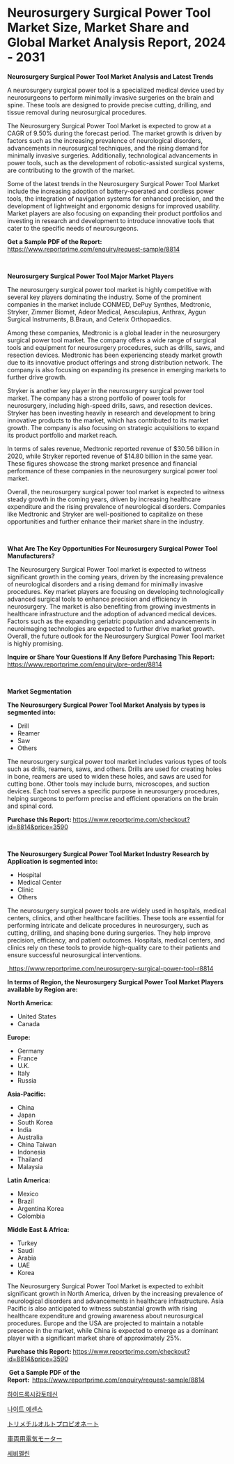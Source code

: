 <p><h1>Neurosurgery Surgical Power Tool Market Size, Market Share and Global Market Analysis Report, 2024 - 2031</h1></p><p><strong>Neurosurgery Surgical Power Tool Market Analysis and Latest Trends</strong></p>
<p><p>A neurosurgery surgical power tool is a specialized medical device used by neurosurgeons to perform minimally invasive surgeries on the brain and spine. These tools are designed to provide precise cutting, drilling, and tissue removal during neurosurgical procedures.</p><p>The Neurosurgery Surgical Power Tool Market is expected to grow at a CAGR of 9.50% during the forecast period. The market growth is driven by factors such as the increasing prevalence of neurological disorders, advancements in neurosurgical techniques, and the rising demand for minimally invasive surgeries. Additionally, technological advancements in power tools, such as the development of robotic-assisted surgical systems, are contributing to the growth of the market.</p><p>Some of the latest trends in the Neurosurgery Surgical Power Tool Market include the increasing adoption of battery-operated and cordless power tools, the integration of navigation systems for enhanced precision, and the development of lightweight and ergonomic designs for improved usability. Market players are also focusing on expanding their product portfolios and investing in research and development to introduce innovative tools that cater to the specific needs of neurosurgeons.</p></p>
<p><strong>Get a Sample PDF of the Report:&nbsp;</strong> <a href="https://www.reportprime.com/enquiry/request-sample/8814">https://www.reportprime.com/enquiry/request-sample/8814</a></p>
<p>&nbsp;</p>
<p><strong>Neurosurgery Surgical Power Tool Major Market Players</strong></p>
<p><p>The neurosurgery surgical power tool market is highly competitive with several key players dominating the industry. Some of the prominent companies in the market include CONMED, DePuy Synthes, Medtronic, Stryker, Zimmer Biomet, Adeor Medical, Aesculapius, Anthrax, Aygun Surgical Instruments, B.Braun, and Ceterix Orthopaedics.</p><p>Among these companies, Medtronic is a global leader in the neurosurgery surgical power tool market. The company offers a wide range of surgical tools and equipment for neurosurgery procedures, such as drills, saws, and resection devices. Medtronic has been experiencing steady market growth due to its innovative product offerings and strong distribution network. The company is also focusing on expanding its presence in emerging markets to further drive growth.</p><p>Stryker is another key player in the neurosurgery surgical power tool market. The company has a strong portfolio of power tools for neurosurgery, including high-speed drills, saws, and resection devices. Stryker has been investing heavily in research and development to bring innovative products to the market, which has contributed to its market growth. The company is also focusing on strategic acquisitions to expand its product portfolio and market reach.</p><p>In terms of sales revenue, Medtronic reported revenue of $30.56 billion in 2020, while Stryker reported revenue of $14.80 billion in the same year. These figures showcase the strong market presence and financial performance of these companies in the neurosurgery surgical power tool market.</p><p>Overall, the neurosurgery surgical power tool market is expected to witness steady growth in the coming years, driven by increasing healthcare expenditure and the rising prevalence of neurological disorders. Companies like Medtronic and Stryker are well-positioned to capitalize on these opportunities and further enhance their market share in the industry.</p></p>
<p>&nbsp;</p>
<p><strong>What Are The Key Opportunities For Neurosurgery Surgical Power Tool Manufacturers?</strong></p>
<p><p>The Neurosurgery Surgical Power Tool market is expected to witness significant growth in the coming years, driven by the increasing prevalence of neurological disorders and a rising demand for minimally invasive procedures. Key market players are focusing on developing technologically advanced surgical tools to enhance precision and efficiency in neurosurgery. The market is also benefiting from growing investments in healthcare infrastructure and the adoption of advanced medical devices. Factors such as the expanding geriatric population and advancements in neuroimaging technologies are expected to further drive market growth. Overall, the future outlook for the Neurosurgery Surgical Power Tool market is highly promising.</p></p>
<p><strong>Inquire or Share Your Questions If Any Before Purchasing This Report:</strong> <a href="https://www.reportprime.com/enquiry/pre-order/8814">https://www.reportprime.com/enquiry/pre-order/8814</a></p>
<p>&nbsp;</p>
<p><strong>Market Segmentation</strong></p>
<p><strong>The Neurosurgery Surgical Power Tool Market Analysis by types is segmented into:</strong></p>
<p><ul><li>Drill</li><li>Reamer</li><li>Saw</li><li>Others</li></ul></p>
<p><p>The neurosurgery surgical power tool market includes various types of tools such as drills, reamers, saws, and others. Drills are used for creating holes in bone, reamers are used to widen these holes, and saws are used for cutting bone. Other tools may include burrs, microscopes, and suction devices. Each tool serves a specific purpose in neurosurgery procedures, helping surgeons to perform precise and efficient operations on the brain and spinal cord.</p></p>
<p><strong>Purchase this Report:&nbsp;</strong><a href="https://www.reportprime.com/checkout?id=8814&price=3590">https://www.reportprime.com/checkout?id=8814&price=3590</a></p>
<p>&nbsp;</p>
<p><strong>The Neurosurgery Surgical Power Tool Market Industry Research by Application is segmented into:</strong></p>
<p><ul><li>Hospital</li><li>Medical Center</li><li>Clinic</li><li>Others</li></ul></p>
<p><p>The neurosurgery surgical power tools are widely used in hospitals, medical centers, clinics, and other healthcare facilities. These tools are essential for performing intricate and delicate procedures in neurosurgery, such as cutting, drilling, and shaping bone during surgeries. They help improve precision, efficiency, and patient outcomes. Hospitals, medical centers, and clinics rely on these tools to provide high-quality care to their patients and ensure successful neurosurgical interventions.</p></p>
<p><a href="https://www.reportprime.com/neurosurgery-surgical-power-tool-r8814">&nbsp;https://www.reportprime.com/neurosurgery-surgical-power-tool-r8814</a></p>
<p><strong>In terms of Region, the Neurosurgery Surgical Power Tool Market Players available by Region are:</strong></p>
<p>
    <p> <strong> North America: </strong>
        <ul>
            <li>United States</li>
            <li>Canada</li>
        </ul>
        </p> 
    <p> <strong> Europe: </strong>
        <ul>
            <li>Germany</li>
            <li>France</li>
            <li>U.K.</li>
            <li>Italy</li>
            <li>Russia</li>
        </ul>
        </p> 
    <p> <strong> Asia-Pacific: </strong>
        <ul>
            <li>China</li>
            <li>Japan</li>
            <li>South Korea</li>
            <li>India</li>
            <li>Australia</li>
            <li>China Taiwan</li>
            <li>Indonesia</li>
            <li>Thailand</li>
            <li>Malaysia</li>
        </ul>
        </p> 
    <p> <strong> Latin America: </strong>
        <ul>
            <li>Mexico</li>
            <li>Brazil</li>
            <li>Argentina Korea</li>
            <li>Colombia</li>
        </ul>
        </p> 
    <p> <strong> Middle East & Africa: </strong>
        <ul>
            <li>Turkey</li>
            <li>Saudi</li>
            <li>Arabia</li>
            <li>UAE</li>
            <li>Korea</li>
        </ul>
    </p>
    </p>
<p><p>The Neurosurgery Surgical Power Tool Market is expected to exhibit significant growth in North America, driven by the increasing prevalence of neurological disorders and advancements in healthcare infrastructure. Asia Pacific is also anticipated to witness substantial growth with rising healthcare expenditure and growing awareness about neurosurgical procedures. Europe and the USA are projected to maintain a notable presence in the market, while China is expected to emerge as a dominant player with a significant market share of approximately 25%.</p></p>
<p><strong>Purchase this Report: </strong><a href="https://www.reportprime.com/checkout?id=8814&price=3590">https://www.reportprime.com/checkout?id=8814&price=3590</a></p>
<p>&nbsp;<strong>Get a Sample PDF of the Report:&nbsp;&nbsp;</strong><a href="https://www.reportprime.com/enquiry/request-sample/8814">https://www.reportprime.com/enquiry/request-sample/8814</a></p>
<p><strong></strong></p>
<p><p><a href="https://medium.com/@maksymilianbaran1901/%ED%95%98%EC%9D%B4%EB%93%9C%EB%A1%9D%EC%8B%9C%EC%BA%84%ED%94%84%ED%86%A0%ED%85%8C%EC%8B%A0-%EC%8B%9C%EC%9E%A5-%EC%A0%84%EB%A7%9D-%EC%82%B0%EC%97%85-%EA%B0%9C%EC%9A%94-%EB%B0%8F-%EC%98%88%EC%B8%A1-2024%EB%85%84%EB%B6%80%ED%84%B0-2031%EB%85%84%EA%B9%8C%EC%A7%80-58a37f463580">하이드록시캄토테신</a></p><p><a href="https://github.com/lkwggful07722/Market-Research-Report-List-1/blob/main/147091021134.md">나이트 에센스</a></p><p><a href="https://github.com/mathieurico66/Market-Research-Report-List-1/blob/main/631093223165.md">トリメチルオルトプロピオネート</a></p><p><a href="https://medium.com/@raymanta28/%E8%BB%8A%E4%B8%A1%E7%94%A8%E9%9B%BB%E5%8B%95%E3%83%A2%E3%83%BC%E3%82%BF%E3%83%BC%E3%81%AE%E5%B8%82%E5%A0%B4%E3%83%AC%E3%83%9D%E3%83%BC%E3%83%88%E3%81%AF-%E3%81%93%E3%81%AE%E5%B8%82%E5%A0%B4%E3%81%AE%E6%9C%80%E6%96%B0%E3%83%88%E3%83%AC%E3%83%B3%E3%83%89%E3%81%A8%E6%88%90%E9%95%B7%E3%81%AE%E6%A9%9F%E4%BC%9A%E3%82%92%E6%98%8E%E3%82%89%E3%81%8B%E3%81%AB%E3%81%97%E3%81%BE%E3%81%99-924f2ca2f34b">車両用電気モーター</a></p><p><a href="https://medium.com/@dunce678678/quot-%EC%84%B8%EB%B9%84%EB%A9%94%EB%A6%B0-%EC%8B%9C%EC%9E%A5-%EC%A7%80%ED%91%9C-%ED%95%B4%EB%8F%85-%EC%8B%9C%EC%9E%A5-%EC%A0%90%EC%9C%A0%EC%9C%A8-%ED%8A%B8%EB%A0%8C%EB%93%9C-%EB%B0%8F-%EC%84%B1%EC%9E%A5-%ED%8C%A8%ED%84%B4-quot-515c1f1e7b77">세비멜린</a></p></p>